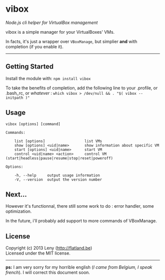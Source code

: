 # vibox

*Node.js cli helper for VirtualBox management*

vibox is a simple manager for your VirtualBoxes' VMs.

In facts, it's just a wrapper over `VBoxManage`, but simplier **and** with completion (if you enable it).

* * *

## Getting Started

Install the module with: `npm install vibox`

To take the benefits of completion, add the following line to your .profile, or .bash_rc, or *whatever* : `which vibox > /dev/null && . "$( vibox --initpath )"`

## Usage

	vibox [options] [command]

	Commands:

    	list [options]					list VMs
	    show [options] <uid|name> 		show information about specific VM
    	start [options] <uid|name> 		start VM
	    control <uid|name> <action> 	control VM (start|headless|pause|resume|stop|reset|poweroff)

  	Options:

    	-h, --help     output usage information
	    -V, --version  output the version number

## Next…

However it's functionnal, there still some work to do : error handler, some optimization.

In the future, i'll probably add support to more commands of VBoxManage.

## License
Copyright (c) 2013 Leny (http://flatland.be)  
Licensed under the MIT license.

* * *

**ps:** I am very sorry for my horrible english (*I came from Belgium, I speak french*). I will correct this document soon.
